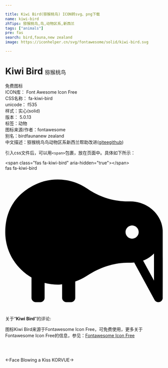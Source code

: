 ```yaml
---

title: Kiwi Bird(猕猴桃鸟) ICON转svg、png下载
name: kiwi-bird
zhTips: 猕猴桃鸟,鸟,动物区系,新西兰
tags: ["animals"]
pre: fas
search: bird,fauna,new zealand
image: https://iconhelper.cn/svg/fontawesome/solid/kiwi-bird.svg

---
```


# Kiwi Bird  <small style="font-size: 60%;font-weight: 100">猕猴桃鸟</small>


<div class="detail-page">
<p>
<span><span class="badge-success badge">免费图标</span> </span>
<br/>
<span>
ICON库：
<span class="badge-secondary badge">Font Awesome Icon Free</span> 
</span>
<br/>
<span>
CSS名称：
<span class="badge-secondary badge">fa-kiwi-bird</span> 
</span>
<br/>
<span>
unicode：
<span class="badge-secondary badge">f535</span> 
<copy-btn content='f535' btn-title=""></copy-btn>
<copy-btn :content='String.fromCodePoint(parseInt("f535", 16))' btn-title="复制U"></copy-btn>
</span><br/><span>样式：<span class="badge-light badge">实心(solid)</span></span>
<br/>
<span>
版本：
<span class="badge-secondary badge">5.0.13</span> 
</span><br/><span>标签：<span class="badge-light badge"><router-link to="/tags/animals.html">动物</router-link></span></span>
<br/>
<span>图标来源/作者：<span class="badge-light badge">fontawesome</span></span> 
<br/>
<span>别名：<span class="badge-light badge">bird</span><span class="badge-light badge">fauna</span><span class="badge-light badge">new zealand</span></span><br/><span class="zh-detail">中文描述：<span class="badge-primary badge">猕猴桃鸟</span><span class="badge-primary badge">鸟</span><span class="badge-primary badge">动物区系</span><span class="badge-primary badge">新西兰</span><span class="help-link"><span>帮助改进</span>(<a href="https://gitee.com/liuwave/icon-helper/edit/master/json/fontawesome/solid/kiwi-bird.json" target="_blank" rel="noopener noreferrer">gitee</a><a href="https://github.com/liuwave/icon-helper/edit/master/json/fontawesome/solid/kiwi-bird.json" target="_blank" rel="noopener noreferrer">github</a></span>)</span><br/>
</p>
</div>
<div class="alert alert-dark">
  <i class="fas fa-kiwi-bird fa-xs"></i>
  <i class="fas fa-kiwi-bird fa-sm"></i>
  <i class="fas fa-kiwi-bird fa-lg"></i>
  <i class="fas fa-kiwi-bird fa-2x"></i>
  <i class="fas fa-kiwi-bird fa-3x"></i>
  <i class="fas fa-kiwi-bird fa-5x"></i>
  <i class="fas fa-kiwi-bird fa-7x"></i>
</div>
<div>
  <p>引入css文件后，可以用<code>&lt;span&gt;</code>包裹，放在页面中。具体如下所示：    
  </p>
  <div class="alert alert-primary" style="font-size: 14px">
    &lt;span class="fas fa-kiwi-bird" aria-hidden="true"&gt;&lt;/span&gt;
    <copy-btn content='<span class="fas fa-kiwi-bird" aria-hidden="true"></span>'></copy-btn>
  </div>
  <div class="alert alert-secondary">
    <i class="fas fa-kiwi-bird"
    style="font-size: 24px"
    aria-hidden="true"></i> fas fa-kiwi-bird
    <copy-btn content="fas fa-kiwi-bird" btn-title="复制图标名称"></copy-btn>
  </div>
</div>
<div id="svg" class="svg-wrap">
<svg xmlns="http://www.w3.org/2000/svg" viewBox="0 0 576 512"><path d="M575.81 217.98C572.64 157.41 518.28 112 457.63 112h-9.37c-52.82 0-104.25-16.25-147.74-46.24-41.99-28.96-96.04-41.62-153.21-28.7C129.3 41.12-.08 78.24 0 224c.04 70.95 38.68 132.8 95.99 166.01V464c0 8.84 7.16 16 16 16h16c8.84 0 16-7.16 16-16v-54.26c15.36 3.96 31.4 6.26 48 6.26 5.44 0 10.68-.73 16-1.18V464c0 8.84 7.16 16 16 16h16c8.84 0 16-7.16 16-16v-59.43c14.24-5.06 27.88-11.39 40.34-19.51C342.07 355.25 393.86 336 448.46 336c25.48 0 16.01-.31 23.05-.78l74.41 136.44c2.86 5.23 8.3 8.34 14.05 8.34 1.31 0 2.64-.16 3.95-.5 7.09-1.8 12.05-8.19 12.05-15.5 0 0 .14-240.24-.16-246.02zM463.97 248c-13.25 0-24-10.75-24-24 0-13.26 10.75-24 24-24s24 10.74 24 24c0 13.25-10.75 24-24 24zm80 153.25l-39.86-73.08c15.12-5.83 28.73-14.6 39.86-25.98v99.06z"/></svg>
</div>
<detail full-name='fa-kiwi-bird'></detail>
<div class="icon-detail__container">
<p>关于“<b>Kiwi Bird</b>”的评论:</p>
</div>
<Vssue title="关于“Kiwi Bird”的评论" />    
<div><p>图标Kiwi Bird来源于Fontawesome Icon Free，可免费使用，更多关于  Fontawesome Icon Free的信息，参见：<a target="_blank" href="https://iconhelper.cn/fontawesome.html">Fontawesome Icon Free</a>
</p></div>

<div style="padding:2rem 0 " class="page-nav"><p class="inner"><span class="prev">←<router-link to="/icon/regular/kiss-wink-heart.html">Face Blowing a Kiss</router-link></span> <span class="next"><router-link to="/icon/brands/korvue.html">KORVUE</router-link>→</span></p></div>
